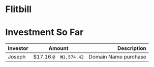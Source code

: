 # Flitbill



# Investment So Far

| Investor |  Amount  | Description |
|:---------|:--------:|------------:|
| Joseph   | $17.16 `@  ₦1,574.42`   | Domain Name purchase |
